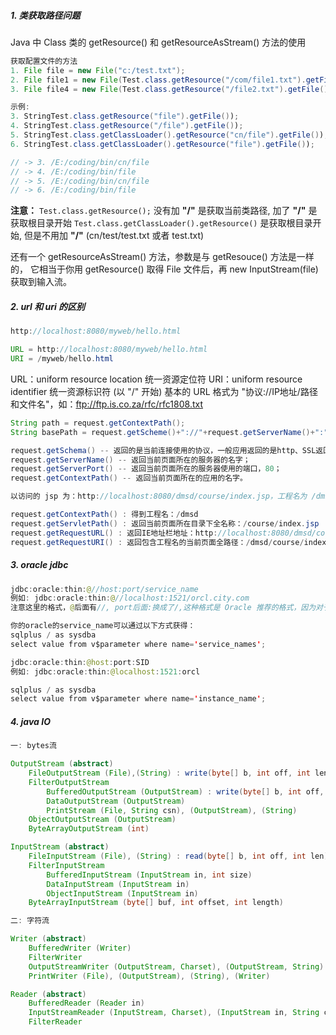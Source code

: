 ##### 1. 类获取路径问题

Java 中 Class 类的 getResource() 和 getResourceAsStream() 方法的使用

```java
获取配置文件的方法
1. File file = new File("c:/test.txt");
2. File file1 = new File(Test.class.getResource("/com/file1.txt").getFile());
3. File file4 = new File(Test.class.getResource("/file2.txt").getFile());

示例:
3. StringTest.class.getResource("file").getFile());
4. StringTest.class.getResource("/file").getFile());
5. StringTest.class.getClassLoader().getResource("cn/file").getFile());
6. StringTest.class.getClassLoader().getResource("file").getFile());

// -> 3. /E:/coding/bin/cn/file
// -> 4. /E:/coding/bin/file
// -> 5. /E:/coding/bin/cn/file
// -> 6. /E:/coding/bin/file
```

**注意：** `Test.class.getResource();`  没有加 **"/"** 是获取当前类路径, 加了 **"/"** 是获取根目录开始    `Test.class.getClassLoader().getResource()` 是获取根目录开始, 但是不用加 **"/"** (cn/test/test.txt 或者 test.txt)

还有一个 getResourceAsStream() 方法，参数是与 getResouce() 方法是一样的，
它相当于你用 getResource() 取得 File 文件后，再 new InputStream(file) 获取到输入流。

##### 2. url 和 uri 的区别

```java
http://localhost:8080/myweb/hello.html

URL = http://localhost:8080/myweb/hello.html
URI = /myweb/hello.html
```

URL：uniform resource location 统一资源定位符
URI：uniform resource identifier 统一资源标识符 (以 "/" 开始)
基本的 URL 格式为 "协议://IP地址/路径和文件名"，如：ftp://ftp.is.co.za/rfc/rfc1808.txt

```java
String path = request.getContextPath();  
String basePath = request.getScheme()+"://"+request.getServerName()+":"+request.getServerPort()+path+"/"; 

request.getSchema() -- 返回的是当前连接使用的协议，一般应用返回的是http、SSL返回的是https；
request.getServerName() -- 返回当前页面所在的服务器的名字；
request.getServerPort() -- 返回当前页面所在的服务器使用的端口，80；
request.getContextPath() -- 返回当前页面所在的应用的名字。

以访问的 jsp 为：http://localhost:8080/dmsd/course/index.jsp，工程名为 /dmsd 为例

request.getContextPath() : 得到工程名：/dmsd
request.getServletPath() : 返回当前页面所在目录下全名称：/course/index.jsp
request.getRequestURL() : 返回IE地址栏地址：http://localhost:8080/dmsd/course/index.jsp
request.getRequestURI() : 返回包含工程名的当前页面全路径：/dmsd/course/index.jsp
```



##### 3. oracle jdbc

```java
jdbc:oracle:thin:@//host:port/service_name
例如: jdbc:oracle:thin:@//localhost:1521/orcl.city.com
注意这里的格式，@后面有//, port后面:换成了/,这种格式是 Oracle 推荐的格式，因为对于集群来说，每个节点的SID 是不一样的，但是SERVICE_NAME 确可以包含所有节点。

你的oracle的service_name可以通过以下方式获得：
sqlplus / as sysdba
select value from v$parameter where name='service_names';
```

```java
jdbc:oracle:thin:@host:port:SID
例如: jdbc:oracle:thin:@localhost:1521:orcl

sqlplus / as sysdba
select value from v$parameter where name='instance_name';
```

##### 4. java IO

```java
一: bytes流

OutputStream (abstract)
    FileOutputStream (File),(String) : write(byte[] b, int off, int len) 
    FilterOutputStream
        BufferedOutputStream (OutputStream) : write(byte[] b, int off, int len)
        DataOutputStream (OutputStream)
        PrintStream (File, String csn), (OutputStream), (String)
    ObjectOutputStream (OutputStream)
    ByteArrayOutputStream (int)

InputStream (abstract)
    FileInputStream (File), (String) : read(byte[] b, int off, int len)
    FilterInputStream
        BufferedInputStream (InputStream in, int size)
        DataInputStream (InputStream in)
        ObjectInputStream (InputStream in)
    ByteArrayInputStream (byte[] buf, int offset, int length)

二: 字符流

Writer (abstract)
    BufferedWriter (Writer)
    FilterWriter
    OutputStreamWriter (OutputStream, Charset), (OutputStream, String)
    PrintWriter (File), (OutputStream), (String), (Writer)

Reader (abstract)
    BufferedReader (Reader in)
    InputStreamReader (InputStream, Charset), (InputStream in, String charsetName)
    FilterReader
```


